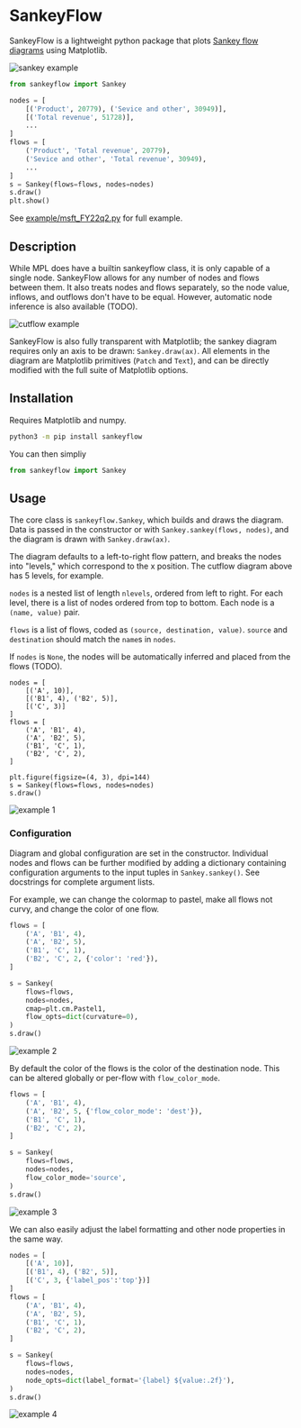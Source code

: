 # SankeyFlow

SankeyFlow is a lightweight python package that plots [Sankey flow diagrams](https://en.wikipedia.org/wiki/Sankey_diagram) using Matplotlib.

![sankey example](example/msft_FY22q2.png)

```py
from sankeyflow import Sankey

nodes = [
    [('Product', 20779), ('Sevice and other', 30949)],
    [('Total revenue', 51728)],
    ...
]
flows = [
    ('Product', 'Total revenue', 20779),
    ('Sevice and other', 'Total revenue', 30949),
    ...
]
s = Sankey(flows=flows, nodes=nodes)
s.draw()
plt.show()
```
See [example/msft_FY22q2.py](example/msft_FY22q2.py) for full example.

## Description

While MPL does have a builtin sankeyflow class, it is only capable of a single node. SankeyFlow allows for any number of nodes and flows between them. It also treats nodes and flows separately, so the node value, inflows, and outflows don't have to be equal. However, automatic node inference is also available (TODO). 

![cutflow example](example/cutflow.png)

SankeyFlow is also fully transparent with Matplotlib; the sankey diagram requires only an axis to be drawn: `Sankey.draw(ax)`. All elements in the diagram are Matplotlib primitives (`Patch` and `Text`), and can be directly modified with the full suite of Matplotlib options.

## Installation

Requires Matplotlib and numpy.
```bash
python3 -m pip install sankeyflow
```
You can then simpliy
```py
from sankeyflow import Sankey
```

## Usage

The core class is `sankeyflow.Sankey`, which builds and draws the diagram. Data is passed in the constructor or with `Sankey.sankey(flows, nodes)`, and the diagram is drawn with `Sankey.draw(ax)`.

The diagram defaults to a left-to-right flow pattern, and breaks the nodes into "levels," which correspond to the x position. The cutflow diagram above has 5 levels, for example.

`nodes` is a nested list of length `nlevels`, ordered from left to right. For each level, there is a list of nodes ordered from top to bottom. Each node is a `(name, value)` pair.

`flows` is a list of flows, coded as `(source, destination, value)`. `source` and `destination` should match the `name`s in `nodes`.

If `nodes` is `None`, the nodes will be automatically inferred and placed from the flows (TODO).

```
nodes = [
    [('A', 10)],
    [('B1', 4), ('B2', 5)],
    [('C', 3)]
]
flows = [
    ('A', 'B1', 4),
    ('A', 'B2', 5),
    ('B1', 'C', 1),
    ('B2', 'C', 2),
] 

plt.figure(figsize=(4, 3), dpi=144)
s = Sankey(flows=flows, nodes=nodes)
s.draw()
```

![example 1](example/readme_1.png)

### Configuration

Diagram and global configuration are set in the constructor. Individual nodes and flows can be further modified by adding a dictionary containing configuration arguments to the input tuples in `Sankey.sankey()`. See docstrings for complete argument lists. 

For example, we can change the colormap to pastel, make all flows not curvy, and change the color of one flow.
```py
flows = [
    ('A', 'B1', 4),
    ('A', 'B2', 5),
    ('B1', 'C', 1),
    ('B2', 'C', 2, {'color': 'red'}),
] 

s = Sankey(
    flows=flows,
    nodes=nodes,
    cmap=plt.cm.Pastel1,
    flow_opts=dict(curvature=0),
)
s.draw()
```

![example 2](example/readme_2.png)

By default the color of the flows is the color of the destination node. This can be altered globally or per-flow with `flow_color_mode`. 
```py
flows = [
    ('A', 'B1', 4),
    ('A', 'B2', 5, {'flow_color_mode': 'dest'}),
    ('B1', 'C', 1),
    ('B2', 'C', 2),
] 

s = Sankey(
    flows=flows,
    nodes=nodes,
    flow_color_mode='source',
)
s.draw()
```

![example 3](example/readme_3.png)

We can also easily adjust the label formatting and other node properties in the same way.
```py
nodes = [
    [('A', 10)],
    [('B1', 4), ('B2', 5)],
    [('C', 3, {'label_pos':'top'})]
]
flows = [
    ('A', 'B1', 4),
    ('A', 'B2', 5),
    ('B1', 'C', 1),
    ('B2', 'C', 2),
] 

s = Sankey(
    flows=flows,
    nodes=nodes,
    node_opts=dict(label_format='{label} ${value:.2f}'),
)
s.draw()
```

![example 4](example/readme_4.png)

